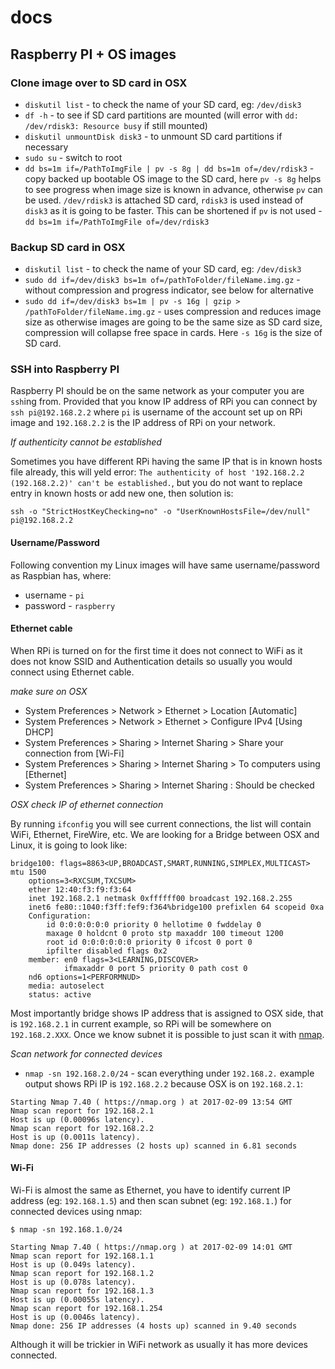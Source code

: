 # docs

## Raspberry PI + OS images

### Clone image over to SD card in OSX

- `diskutil list` - to check the name of your SD card, eg: `/dev/disk3`
- `df -h` - to see if SD card partitions are mounted (will error with `dd: /dev/rdisk3: Resource busy` if still mounted)
- `diskutil unmountDisk disk3` - to unmount SD card partitions if necessary
- `sudo su` - switch to root
- `dd bs=1m if=/PathToImgFile | pv -s 8g | dd bs=1m of=/dev/rdisk3` - copy backed up bootable OS image to the SD card, here `pv -s 8g` helps to see progress when image size is known in advance, otherwise `pv` can be used. `/dev/rdisk3` is attached SD card, `rdisk3` is used instead of `disk3` as it is going to be faster. This can be shortened if `pv` is not used - `dd bs=1m if=/PathToImgFile of=/dev/rdisk3`

### Backup SD card in OSX

- `diskutil list` - to check the name of your SD card, eg: `/dev/disk3`
- `sudo dd if=/dev/disk3 bs=1m of=/pathToFolder/fileName.img.gz` - without compression and progress indicator, see below for alternative
- `sudo dd if=/dev/disk3 bs=1m | pv -s 16g | gzip > /pathToFolder/fileName.img.gz` - uses compression and reduces image size as otherwise images are going to be the same size as SD card size, compression will collapse free space in cards. Here `-s 16g` is the size of SD card.

### SSH into Raspberry PI

Raspberry PI should be on the same network as your computer you are `ssh`ing from. Provided that you know IP address of RPi you can connect by `ssh pi@192.168.2.2` where `pi` is username of the account set up on RPi image and `192.168.2.2` is the IP address of RPi on your network.

*If authenticity cannot be established*

Sometimes you have different RPi having the same IP that is in known hosts file already, this will yeld error: `The authenticity of host '192.168.2.2 (192.168.2.2)' can't be established.`, but you do not want to replace entry in known hosts or add new one, then solution is:

`ssh -o "StrictHostKeyChecking=no" -o "UserKnownHostsFile=/dev/null" pi@192.168.2.2`

#### Username/Password

Following convention my Linux images will have same username/password as Raspbian has, where:
- username - `pi`
- password - `raspberry`

#### Ethernet cable

When RPi is turned on for the first time it does not connect to WiFi as it does not know SSID and Authentication details so usually you would connect using Ethernet cable.

*make sure on OSX*

- System Preferences > Network > Ethernet > Location [Automatic]
- System Preferences > Network > Ethernet > Configure IPv4 [Using DHCP]
- System Preferences > Sharing > Internet Sharing > Share your connection from [Wi-Fi]
- System Preferences > Sharing > Internet Sharing > To computers using [Ethernet]
- System Preferences > Sharing > Internet Sharing : Should be checked

*OSX check IP of ethernet connection*

By running `ifconfig` you will see current connections, the list will contain WiFi, Ethernet, FireWire, etc. We are looking for a Bridge between OSX and Linux, it is going to look like:

```
bridge100: flags=8863<UP,BROADCAST,SMART,RUNNING,SIMPLEX,MULTICAST> mtu 1500
	options=3<RXCSUM,TXCSUM>
	ether 12:40:f3:f9:f3:64 
	inet 192.168.2.1 netmask 0xffffff00 broadcast 192.168.2.255
	inet6 fe80::1040:f3ff:fef9:f364%bridge100 prefixlen 64 scopeid 0xa 
	Configuration:
		id 0:0:0:0:0:0 priority 0 hellotime 0 fwddelay 0
		maxage 0 holdcnt 0 proto stp maxaddr 100 timeout 1200
		root id 0:0:0:0:0:0 priority 0 ifcost 0 port 0
		ipfilter disabled flags 0x2
	member: en0 flags=3<LEARNING,DISCOVER>
	        ifmaxaddr 0 port 5 priority 0 path cost 0
	nd6 options=1<PERFORMNUD>
	media: autoselect
	status: active
```

Most importantly bridge shows IP address that is assigned to OSX side, that is `192.168.2.1` in current example, so RPi will be somewhere on `192.168.2.XXX`. Once we know subnet it is possible to just scan it with [nmap](https://nmap.org/book/inst-macosx.html).

*Scan network for connected devices*

- `nmap -sn 192.168.2.0/24` - scan everything under `192.168.2.` example output shows RPi IP is `192.168.2.2` because OSX is on `192.168.2.1`:
```
Starting Nmap 7.40 ( https://nmap.org ) at 2017-02-09 13:54 GMT
Nmap scan report for 192.168.2.1
Host is up (0.00096s latency).
Nmap scan report for 192.168.2.2
Host is up (0.0011s latency).
Nmap done: 256 IP addresses (2 hosts up) scanned in 6.81 seconds
```

#### Wi-Fi

Wi-Fi is almost the same as Ethernet, you have to identify current IP address (eg: `192.168.1.5`) and then scan subnet (eg: `192.168.1.`) for connected devices using nmap:

```
$ nmap -sn 192.168.1.0/24

Starting Nmap 7.40 ( https://nmap.org ) at 2017-02-09 14:01 GMT
Nmap scan report for 192.168.1.1
Host is up (0.049s latency).
Nmap scan report for 192.168.1.2
Host is up (0.078s latency).
Nmap scan report for 192.168.1.3
Host is up (0.00055s latency).
Nmap scan report for 192.168.1.254
Host is up (0.0046s latency).
Nmap done: 256 IP addresses (4 hosts up) scanned in 9.40 seconds
```

Although it will be trickier in WiFi network as usually it has more devices connected.
